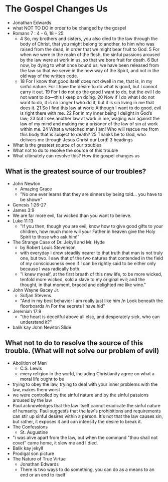 # The Gospel Changes Us

- Jonathan Edwards
- what NOT TO DO in order to be changed by the gospel
- Romans 7 : 4 - 6, 18 - 25
	- 4 So, my brothers and sisters, you also died to the law through the body of Christ, that you might belong to another, to him who was raised from the dead, in order that we might bear fruit to God. 5 For when we were in the realm of the flesh, the sinful passions aroused by the law were at work in us, so that we bore fruit for death. 6 But now, by dying to what once bound us, we have been released from the law so that we serve in the new way of the Spirit, and not in the old way of the written code.
	- 18 For I know that good itself does not dwell in me, that is, in my sinful nature. For I have the desire to do what is good, but I cannot carry it out. 19 For I do not do the good I want to do, but the evil I do not want to do—this I keep on doing. 20 Now if I do what I do not want to do, it is no longer I who do it, but it is sin living in me that does it. 21 So I find this law at work: Although I want to do good, evil is right there with me. 22 For in my inner being I delight in God’s law; 23 but I see another law at work in me, waging war against the law of my mind and making me a prisoner of the law of sin at work within me. 24 What a wretched man I am! Who will rescue me from this body that is subject to death? 25 Thanks be to God, who delivers me through Jesus Christ our Lord!
3 headings
- What is the greatest source of our troubles
- What not to do to resolve the source of this trouble
- What ultimately can resolve this? How the gospel changes us

## What is the greatest source of our troubles?
- John Newton
	- Amazing Grace
	- "No one ever learns that they are sinners by being told... you have to be shown"
- Genesis 1:26-27
- James 3:9
- We are far more evil, far wicked than you want to believe.
- Luke 11:13
	- "If you then, though you are evil, know how to give good gifts to your children, how much more will your Father in heaven give the Holy Spirit to those who ask him!”
- The Strange Case of Dr. Jekyll and Mr. Hyde
	- by Robert Louis Stevenson
	- with everyday I drew steadily nearer to that truth that man is not truly one, but two. I saw that of the two natures that contended in the field of my consciousness even if I can be rightly said to be either only because I was radically both.
	- "I knew myself, at the first breath of this new life, to be more wicked, tenfold more wicked, sold a slave to my original evil; and the thought, in that moment, braced and delighted me like wine."
- John Wayne Gacey Jr.
	- Sufjan Stevens
	- "And in my best behavior I am really just like him /n Look beneath the floorboards /n For the secrets I have hid"
- Jeremiah 17:9
	- "the heart is deceitful above all else, and desperately sick, who can understand it?"
- balik kay John Newton Slide
## What not to do to resolve the source of this trouble. (What will not solve our problem of evil)
- Abolition of Man
	- C.S. Lewis
	- every religion in the world, including Christianity agree on what a moral life ought to be
- trying to obey the law, trying to deal with your inner problems with the law, makes them worst
- we were controlled by the sinful nature and by the sinful passions aroused by the law
- Paul acknowledges that the law itself cannot eradicate the sinful nature of humanity. Paul suggests that the law's prohibitions and requirements can stir up sinful desires within a person. It's not that the law causes sin, but rather, it exposes it and can intensify the desire to break it.
- The Confessions
	- St. Augustine
- "i was alive apart from the law, but when the command "thou shall not covet" came home, it slew me and I died.
- Balik kay jekyll
- Prodigal son picture
- The Nature of True Virtue
	- Jonathan Edwards
	- There is two ways to do something, you can do as a means to an end or an end to itself